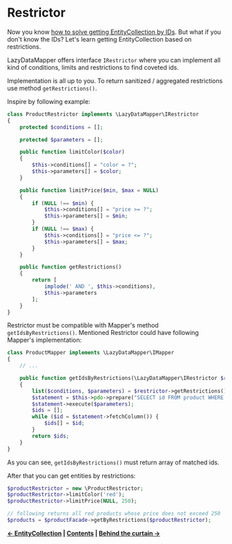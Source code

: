 Restrictor
===

Now you know [how to solve getting EntityCollection by IDs](6.EntityCollection.md).
But what if you don't know the IDs?
Let's learn getting EntityCollection based on restrictions.

LazyDataMapper offers interface `IRestrictor` where you can implement all kind of conditions,
limits and restrictions to find coveted ids.

Implementation is all up to you. To return sanitized / aggregated restrictions use method `getRestrictions()`.

Inspire by following example:

```php
class ProductRestrictor implements \LazyDataMapper\IRestrictor
{
	protected $conditions = [];

	protected $parameters = [];

	public function limitColor($color)
	{
		$this->conditions[] = "color = ?";
		$this->parameters[] = $color;
	}

	public function limitPrice($min, $max = NULL)
	{
		if (NULL !== $min) {
			$this->conditions[] = "price >= ?";
			$this->parameters[] = $min;
		}
		if (NULL !== $max) {
			$this->conditions[] = "price <= ?";
			$this->parameters[] = $max;
		}
	}

	public function getRestrictions()
	{
		return [
			implode(' AND ', $this->conditions),
			$this->parameters
		];
	}
}
```

Restrictor must be compatible with Mapper's method `getIdsByRestrictions()`. Mentioned Restrictor could have
following Mapper's implementation:

```php
class ProductMapper implements \LazyDataMapper\IMapper
{
	// ...

	public function getIdsByRestrictions(\LazyDataMapper\IRestrictor $restrictor)
	{
		list($conditions, $parameters) = $restrictor->getRestrictions();
		$statement = $this->pdo->prepare("SELECT id FROM product WHERE $conditions");
		$statement->execute($parameters);
		$ids = [];
		while ($id = $statement->fetchColumn()) {
			$ids[] = $id;
		}
		return $ids;
	}
}
```

As you can see, `getIdsByRestrictions()` must return array of matched ids.

After that you can get entities by restrictions:

```php
$productRestrictor = new \ProductRestrictor;
$productRestrictor->limitColor('red');
$productRestrictor->limitPrice(NULL, 250);

// following returns all red products whose price does not exceed 250
$products = $productFacade->getByRestrictions($productRestrictor);
```


**[← EntityCollection](6.EntityCollection.md)
| [Contents](../readme.md#documentation)
| [Behind the curtain →](8.Behind-the-curtain.md)**
